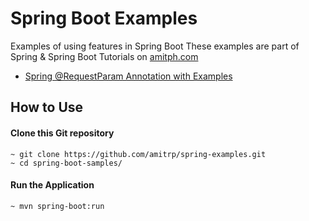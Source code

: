 # Spring Boot Examples
Examples of using features in Spring Boot
These examples are part of Spring & Spring Boot Tutorials on [amitph.com](https://www.amitph.com/)


- [Spring @RequestParam Annotation with Examples](https://www.amitph.com/spring-requestparam-annotation/)


## How to Use

#### Clone this Git repository

```
~ git clone https://github.com/amitrp/spring-examples.git
~ cd spring-boot-samples/
```

#### Run the Application
```
~ mvn spring-boot:run
``` 